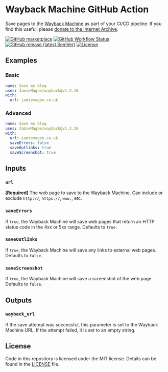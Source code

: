 # Wayback Machine GitHub Action

Save pages to the [Wayback Machine](https://web.archive.org/) as part of your CI/CD pipeline. If you find this useful, please [donate to the Internet Archive](https://archive.org/donate/).

[![GitHub marketplace](https://img.shields.io/badge/marketplace-wayback--machine-green?style=for-the-badge&logo=github)](https://github.com/marketplace/actions/wayback-machine)
[![GitHub Workflow Status](https://img.shields.io/github/workflow/status/JamieMagee/wayback/build?style=for-the-badge)](https://github.com/JamieMagee/wayback/actions?query=workflow%3Abuild)
[![GitHub release (latest SemVer)](https://img.shields.io/github/v/release/JamieMagee/wayback?style=for-the-badge)](https://github.com/JamieMagee/wayback/releases/latest)
[![License](https://img.shields.io/github/license/JamieMagee/wayback?style=for-the-badge)](https://github.com/JamieMagee/wayback/blob/main/LICENSE)

## Examples

### Basic

```yaml
name: Save my blog
uses: JamieMagee/wayback@v1.2.16
with:
  url: jamiemagee.co.uk
```

### Advanced

```yaml
name: Save my blog
uses: JamieMagee/wayback@v1.2.16
with:
  url: jamiemagee.co.uk
  saveErrors: false
  saveOutlinks: true
  saveScreenshot: true
```

## Inputs

### `url`

**[Required]** The web page to save to the Wayback Machine. Can include or exclude `http://`, `https://`, `www.`, etc.

### `saveErrors`

If `true`, the Wayback Machine will save web pages that return an HTTP status code in the 4xx or 5xx range. Defaults to `true`.

### `saveOutlinks`

If `true`, the Wayback Machine will save any links to external web pages. Defaults to `false`.

### `saveScreenshot`

If `true`, the Wayback Machine will save a screenshot of the web page. Defaults to `false`.

## Outputs

### `wayback_url`

If the save attempt was successful, this parameter is set to the Wayback Machine URL. If the attempt failed, it is set to an empty string.

## License

Code in this repository is licensed under the MIT license. Details can be found in the [LICENSE](https://github.com/JamieMagee/wayback/blob/main/LICENSE) file.
